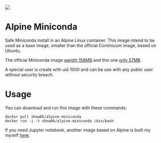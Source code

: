 [![](https://images.microbadger.com/badges/image/show0k/alpine-miniconda.svg)](https://hub.docker.com/r/show0k/alpine-minimal/)
# Alpine Miniconda

Safe Miniconda install in an Alpine Linux container.
This image intend to be used as a base image, smaller than the official Continiuum image, based on Ubuntu.

The official Miniconda image [weigth 158MB](https://microbadger.com/images/continuumio/miniconda) and this one [only 57MB](https://microbadger.com/images/show0k/alpine-miniconda).


A special user is create with uid 1000 and can be use with any public user without security breach.


# Usage

You can download and run this image with these commands:

```
docker pull show0k/alpine-miniconda
docker run -i -t show0k/alpine-miniconda /bin/bash
```

If you need Jupyter notebook, another image based on Alpine is built my myself [here](https://github.com/show0k/alpine-jupyter-docker/tree/master/alpine-minimal-notebook).

